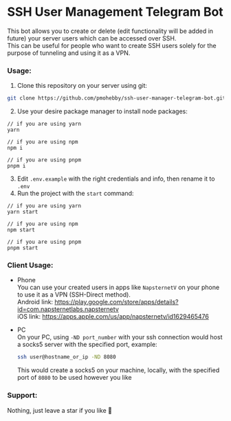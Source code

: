 # SSH User Management Telegram Bot
This bot allows you to create or delete (edit functionality will be added in future) your server users which can be accessed over SSH.  
This can be useful for people who want to create SSH users solely for the purpose of tunneling and using it as a VPN.  

### Usage:
1. Clone this repository on your server using git:
```bash
git clone https://github.com/pmohebby/ssh-user-manager-telegram-bot.git
```
2. Use your desire package manager to install node packages:
```
// if you are using yarn
yarn

// if you are using npm
npm i

// if you are using pnpm
pnpm i
```
3. Edit `.env.example` with the right credentials and info, then rename it to `.env`
4. Run the project with the `start` command:
```
// if you are using yarn
yarn start

// if you are using npm
npm start

// if you are using pnpm
pnpm start
```


### Client Usage:
- Phone  
  You can use your created users in apps like `NapsternetV` on your phone to use it as a VPN (SSH-Direct method).  
  Android link: https://play.google.com/store/apps/details?id=com.napsternetlabs.napsternetv  
  iOS link: https://apps.apple.com/us/app/napsternetv/id1629465476

- PC  
  On your PC, using `-ND port_number` with your ssh connection would host a socks5 server with the specified port, example:
  ```bash
  ssh user@hostname_or_ip -ND 8080
  ```
  This would create a socks5 on your machine, locally, with the specified port of `8080` to be used however you like


### Support:
Nothing, just leave a star if you like 🙂